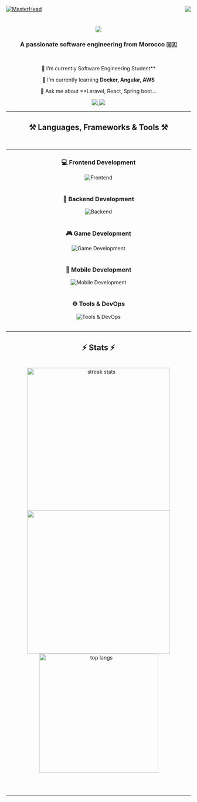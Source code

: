 [![MasterHead](https://firebasestorage.googleapis.com/v0/b/flexi-coding.appspot.com/o/dempgi7-520f8d5f-63d4-4453-8822-dbc149ae27f8.gif?alt=media&token=91c0c7b2-93c3-4029-b011-1a8703c5730d)](https://rishavchanda.io)
<img align="right" src="https://visitor-badge.laobi.icu/badge?page_id=salesp07.salesp07" />

<h1 align="center">
    <img src="https://readme-typing-svg.herokuapp.com/?font=Righteous&size=35&center=true&vCenter=true&width=500&height=70&duration=4000&lines=Hi+There!+👋;+I'm+Hodaifa+Echffani!;" />
</h1>

<h3 align="center"> A passionate software engineering from Morocco 🇲🇦</h3>

<br/>

<div align="center">
 
🔭 I’m currently  Software Engineering Student**
 
 🌱 I’m currently learning **Docker, Angular, AWS**

💬 Ask me about **Laravel, React, Spring boot... 
 </div>
 
<div align="center"> 
  <a href="mailto:echffani.hodaifa@gmail.com">
    <img src="https://img.shields.io/badge/Gmail-333333?style=for-the-badge&logo=gmail&logoColor=red" />
  </a>
  <a href="https://www.linkedin.com/in/hodaifa-echffani-297b7b284/" target="_blank">
    <img src="https://img.shields.io/badge/LinkedIn-0077B5?style=for-the-badge&logo=linkedin&logoColor=white" target="_blank" />
  </a>
  
</div>

 <hr/>
 
<h2 align="center">⚒️ Languages, Frameworks & Tools ⚒️</h2>
<br/>
 <hr/>
<div align="center">

### 💻 Frontend Development  
<img src="https://skillicons.dev/icons?i=react,angular,html,css,tailwind,bootstrap,mui,figma,git,vscode" alt="Frontend" />
<br/><br/>

### 🔧 Backend Development  
<img src="https://skillicons.dev/icons?i=nodejs,express,python,flask,php,laravel,mysql,postgres,firebase,mongodb,oracle" alt="Backend" />
<br/><br/>

### 🎮 Game Development  
<img src="https://skillicons.dev/icons?i=unity,java,c" alt="Game Development" />
<br/><br/>

### 📱 Mobile Development  
<img src="https://skillicons.dev/icons?i=androidstudio,react,flutter" alt="Mobile Development" />
<br/><br/>

### ⚙️ Tools & DevOps  
<img src="https://skillicons.dev/icons?i=docker,jenkins,github,matlab" alt="Tools & DevOps" />
<br/>

</div>



<br/>
<hr/>



<h2 align="center">⚡ Stats ⚡</h2>
<br>
<div align=center>
  <img width=390 src="https://github-readme-streak-stats-salesp07.vercel.app/?user=hodaifa-ech&count_private=true&theme=react&border_radius=10" alt="streak stats"/>
    
  <img width=390 src="https://github-readme-stats.vercel.app/api?username=hodaifa-ech&theme=react&hide_border=false&include_all_commits=false&count_private=true"/>

  <br/>
  <img width=325 align="center" src="https://github-readme-stats-salesp07.vercel.app/api/top-langs/?username=hodaifa-ech&hide=HTML&langs_count=8&layout=compact&theme=react&border_radius=10&size_weight=0.5&count_weight=0.5&exclude_repo=github-readme-stats" alt="top langs" />
  
</div>

<br/><br/>

<hr/>

<br/>



<br/>
